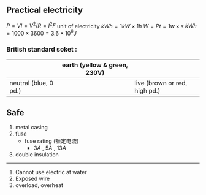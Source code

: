 ## Practical electricity

$P=VI=V^2/R=I^2F$
unit of electricity
	$kWh = 1kW\times 1h$
	$W=Pt=1w\times s$
	$kWh=1000\times 3600=3.6\times 10^6 J$

### British standard soket :

|                       | earth (yellow & green, 230V) |                               |
| --------------------- | ---------------------------- | ----------------------------- |
| neutral (blue, 0 pd.) |                              | live (brown or red, high pd.) |

## Safe
1. metal casing
2. fuse
	- fuse rating (额定电流)
		- $3A$ , $5A$ , $13A$
3. double insulation
---
1. Cannot use electric at water
2. Exposed wire
3. overload, overheat
